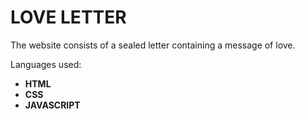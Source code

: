 # LOVE LETTER

The website consists of a sealed letter containing a message of love.

Languages ​​used:

- **HTML**
- **CSS**
- **JAVASCRIPT**

#

